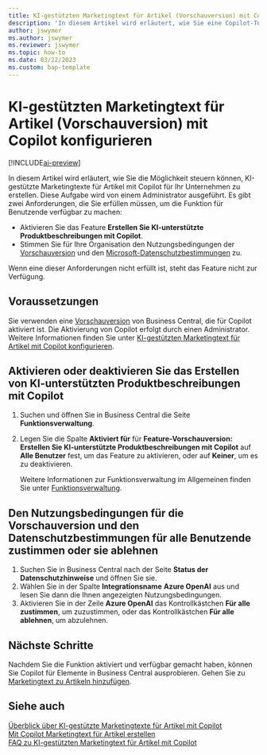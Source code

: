 ```yaml
---
title: KI-gestützten Marketingtext für Artikel (Vorschauversion) mit Copilot konfigurieren
description: 'In diesem Artikel wird erläutert, wie Sie eine Copilot-Testversion von Business Central erhalten und Copilot in einer Umgebung aktivieren.'
author: jswymer
ms.author: jswymer
ms.reviewer: jswymer
ms.topic: how-to
ms.date: 03/22/2023
ms.custom: bap-template
---
```


# <a name="configure-ai-powered-item-marketing-text-preview-with-copilot" />KI-gestützten Marketingtext für Artikel (Vorschauversion) mit Copilot konfigurieren

[!INCLUDE[ai-preview](includes/ai-preview.md)]

In diesem Artikel wird erläutert, wie Sie die Möglichkeit steuern können, KI-gestützte Marketingtexte für Artikel mit Copilot für Ihr Unternehmen zu erstellen. Diese Aufgabe wird von einem Administrator ausgeführt. Es gibt zwei Anforderungen, die Sie erfüllen müssen, um die Funktion für Benutzende verfügbar zu machen:

- Aktivieren Sie das Feature **Erstellen Sie KI-unterstützte Produktbeschreibungen mit Copilot**.
- Stimmen Sie für Ihre Organisation den Nutzungsbedingungen der [Vorschauversion](https://dynamics.microsoft.com/legaldocs/supp-dynamics365-preview/) und den [Microsoft-Datenschutzbestimmungen](https://go.microsoft.com/fwlink/?LinkId=521839) zu.

Wenn eine dieser Anforderungen nicht erfüllt ist, steht das Feature nicht zur Verfügung.

## <a name="prerequisites" />Voraussetzungen

Sie verwenden eine [Vorschauversion](ai-preview-getstarted.md) von Business Central, die für Copilot aktiviert ist. Die Aktivierung von Copilot erfolgt durch einen Administrator. Weitere Informationen finden Sie unter [KI-gestützten Marketingtext für Artikel mit Copilot konfigurieren](enable-ai.md).

## <a name="enable-or-disable-create-ai-powered-product-descriptions-with-copilot" />Aktivieren oder deaktivieren Sie das Erstellen von KI-unterstützten Produktbeschreibungen mit Copilot

1. Suchen und öffnen Sie in Business Central die Seite **Funktionsverwaltung**.
2. Legen Sie die Spalte **Aktiviert für** für **Feature-Vorschauversion: Erstellen Sie KI-unterstützte Produktbeschreibungen mit Copilot** auf **Alle Benutzer** fest, um das Feature zu aktivieren, oder auf **Keiner**, um es zu deaktivieren.

   Weitere Informationen zur Funktionsverwaltung im Allgemeinen finden Sie unter [Funktionsverwaltung](/dynamics365/business-central/dev-itpro/administration/feature-management).

## <a name="consent-to-or-reject-preview-and-privacy-terms-and-conditions-for-all-users" />Den Nutzungsbedingungen für die Vorschauversion und den Datenschutzbestimmungen für alle Benutzende zustimmen oder sie ablehnen

1. Suchen Sie in Business Central nach der Seite **Status der Datenschutzhinweise** und öffnen Sie sie.
2. Wählen Sie in der Spalte **Integrationsname** **Azure OpenAI** aus und lesen Sie dann die Ihnen angezeigten Nutzungsbedingungen.
3. Aktivieren Sie in der Zeile **Azure OpenAI** das Kontrollkästchen **Für alle zustimmen**, um zuzustimmen, oder das Kontrollkästchen **Für alle ablehnen**, um abzulehnen.

## <a name="next-steps" />Nächste Schritte

Nachdem Sie die Funktion aktiviert und verfügbar gemacht haben, können Sie Copilot für Elemente in Business Central ausprobieren. Gehen Sie zu [Marketingtext zu Artikeln hinzufügen](item-marketing-text.md).  

## <a name="see-also" />Siehe auch

[Überblick über KI-gestützte Marketingtexte für Artikel mit Copilot](ai-overview.md)  
[Mit Copilot Marketingtext für Artikel erstellen](item-marketing-text.md)  
[FAQ zu KI-gestützten Marketingtext für Artikel mit Copilot](ai-faq.md)  
